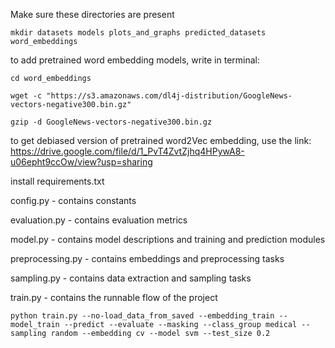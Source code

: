Make sure these directories are present

`mkdir datasets models plots_and_graphs predicted_datasets word_embeddings`

to add pretrained word embedding models, write in terminal:

`cd word_embeddings` 

`wget -c "https://s3.amazonaws.com/dl4j-distribution/GoogleNews-vectors-negative300.bin.gz"`

`gzip -d GoogleNews-vectors-negative300.bin.gz`

to get debiased version of pretrained word2Vec embedding, use the link: <br /> https://drive.google.com/file/d/1_PvT4ZvtZjhq4HPywA8-u06epht9ccOw/view?usp=sharing

install requirements.txt


config.py - contains constants

evaluation.py - contains evaluation metrics

model.py - contains model descriptions and training and prediction modules

preprocessing.py - contains embeddings and preprocessing tasks

sampling.py - contains data extraction and sampling tasks

train.py - contains the runnable flow of the project 



`python train.py --no-load_data_from_saved --embedding_train --model_train --predict --evaluate --masking --class_group medical --sampling random --embedding cv --model svm --test_size 0.2`